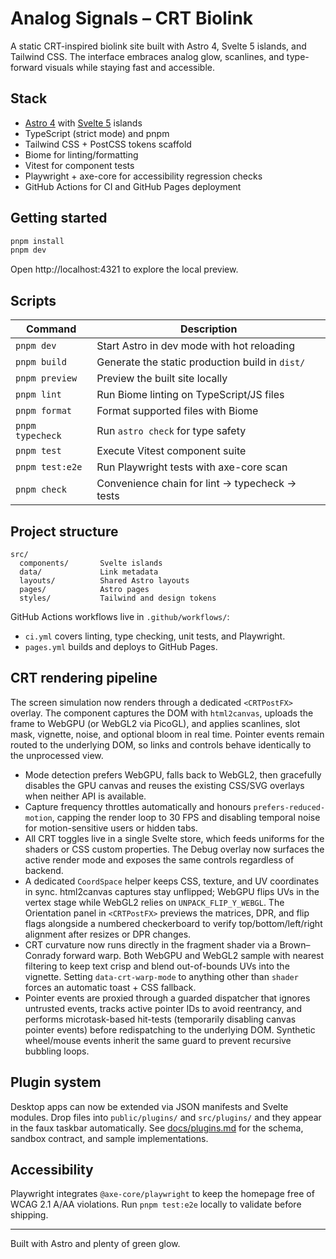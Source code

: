 # Analog Signals – CRT Biolink

A static CRT-inspired biolink site built with Astro 4, Svelte 5 islands, and Tailwind CSS. The interface embraces analog glow, scanlines, and type-forward visuals while staying fast and accessible.

## Stack

- [Astro 4](https://astro.build/) with [Svelte 5](https://svelte.dev/) islands
- TypeScript (strict mode) and pnpm
- Tailwind CSS + PostCSS tokens scaffold
- Biome for linting/formatting
- Vitest for component tests
- Playwright + axe-core for accessibility regression checks
- GitHub Actions for CI and GitHub Pages deployment

## Getting started

```bash
pnpm install
pnpm dev
```

Open http://localhost:4321 to explore the local preview.

## Scripts

| Command | Description |
| --- | --- |
| `pnpm dev` | Start Astro in dev mode with hot reloading |
| `pnpm build` | Generate the static production build in `dist/` |
| `pnpm preview` | Preview the built site locally |
| `pnpm lint` | Run Biome linting on TypeScript/JS files |
| `pnpm format` | Format supported files with Biome |
| `pnpm typecheck` | Run `astro check` for type safety |
| `pnpm test` | Execute Vitest component suite |
| `pnpm test:e2e` | Run Playwright tests with axe-core scan |
| `pnpm check` | Convenience chain for lint -> typecheck -> tests |

## Project structure

```
src/
  components/       Svelte islands
  data/             Link metadata
  layouts/          Shared Astro layouts
  pages/            Astro pages
  styles/           Tailwind and design tokens
```

GitHub Actions workflows live in `.github/workflows/`:
- `ci.yml` covers linting, type checking, unit tests, and Playwright.
- `pages.yml` builds and deploys to GitHub Pages.

## CRT rendering pipeline

The screen simulation now renders through a dedicated `<CRTPostFX>` overlay. The component captures the DOM with `html2canvas`,
uploads the frame to WebGPU (or WebGL2 via PicoGL), and applies scanlines, slot mask, vignette, noise, and optional bloom in
real time. Pointer events remain routed to the underlying DOM, so links and controls behave identically to the unprocessed view.

- Mode detection prefers WebGPU, falls back to WebGL2, then gracefully disables the GPU canvas and reuses the existing CSS/SVG
  overlays when neither API is available.
- Capture frequency throttles automatically and honours `prefers-reduced-motion`, capping the render loop to 30 FPS and
  disabling temporal noise for motion-sensitive users or hidden tabs.
- All CRT toggles live in a single Svelte store, which feeds uniforms for the shaders or CSS custom properties. The Debug
  overlay now surfaces the active render mode and exposes the same controls regardless of backend.
- A dedicated `CoordSpace` helper keeps CSS, texture, and UV coordinates in sync. html2canvas captures stay unflipped; WebGPU
  flips UVs in the vertex stage while WebGL2 relies on `UNPACK_FLIP_Y_WEBGL`. The Orientation panel in `<CRTPostFX>` previews
  the matrices, DPR, and flip flags alongside a numbered checkerboard to verify top/bottom/left/right alignment after resizes
  or DPR changes.
- CRT curvature now runs directly in the fragment shader via a Brown–Conrady forward warp. Both WebGPU and WebGL2 sample with
  nearest filtering to keep text crisp and blend out-of-bounds UVs into the vignette. Setting `data-crt-warp-mode` to anything
  other than `shader` forces an automatic toast + CSS fallback.
- Pointer events are proxied through a guarded dispatcher that ignores untrusted events, tracks active pointer IDs to avoid
  reentrancy, and performs microtask-based hit-tests (temporarily disabling canvas pointer events) before redispatching to the
  underlying DOM. Synthetic wheel/mouse events inherit the same guard to prevent recursive bubbling loops.

## Plugin system

Desktop apps can now be extended via JSON manifests and Svelte modules. Drop files into `public/plugins/` and `src/plugins/` and they appear in the faux taskbar automatically. See [docs/plugins.md](docs/plugins.md) for the schema, sandbox contract, and sample implementations.

## Accessibility

Playwright integrates `@axe-core/playwright` to keep the homepage free of WCAG 2.1 A/AA violations. Run `pnpm test:e2e` locally to validate before shipping.

---

Built with Astro and plenty of green glow.

